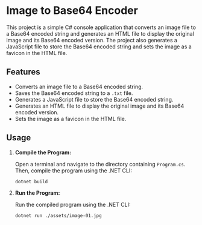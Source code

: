 # Image to Base64 Encoder

This project is a simple C# console application that converts an image file to a Base64 encoded string and generates an HTML file to display the original image and its Base64 encoded version. The project also generates a JavaScript file to store the Base64 encoded string and sets the image as a favicon in the HTML file.

## Features

- Converts an image file to a Base64 encoded string.
- Saves the Base64 encoded string to a `.txt` file.
- Generates a JavaScript file to store the Base64 encoded string.
- Generates an HTML file to display the original image and its Base64 encoded version.
- Sets the image as a favicon in the HTML file.

## Usage

1. **Compile the Program:**

   Open a terminal and navigate to the directory containing `Program.cs`. Then, compile the program using the .NET CLI:

   ```sh
   dotnet build
   ```

2. **Run the Program:**

   Run the compiled program using the .NET CLI:

   ```sh
   dotnet run ./assets/image-01.jpg
   ```
